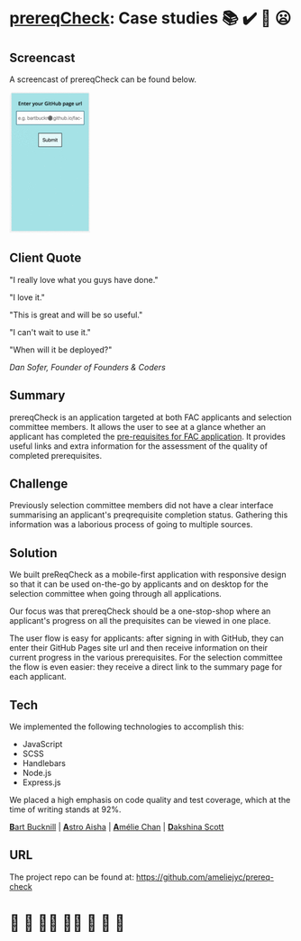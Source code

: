 # [prereqCheck](https://prereq-check.herokuapp.com): Case studies :books: :heavy_check_mark: :toilet: :frowning:

## Screencast

A screencast of prereqCheck can be found below.

![prereqCheck screencast](assets/fac-app-user-flow.gif)

## Client Quote

"I really love what you guys have done."

"I love it."

"This is great and will be so useful."

"I can't wait to use it."

"When will it be deployed?"

*Dan Sofer, Founder of Founders & Coders*

## Summary

prereqCheck is an application targeted at both FAC applicants and selection committee members. It allows the user to see at a glance whether an applicant has completed the [pre-requisites for FAC application](https://foundersandcoders.com/apply/prerequisites/). It provides useful links and extra information for the assessment of the quality of completed prerequisites.

## Challenge

Previously selection committee members did not have a clear interface summarising an applicant's preqrequisite completion status. Gathering this information was a laborious process of going to multiple sources.

## Solution

We built preReqCheck as a mobile-first application with responsive design so that it can be used on-the-go by applicants and on desktop for the selection committee when going through all applications.

Our focus was that prereqCheck should be a one-stop-shop where an applicant's progress on all the prequisites can be viewed in one place.

The user flow is easy for applicants: after signing in with GitHub, they can enter their GitHub Pages site url and then receive information on their current progress in the various prerequisites. For the selection committee the flow is even easier: they receive a direct link to the summary page for each applicant.

## Tech

We implemented the following technologies to accomplish this:

* JavaScript
* SCSS
* Handlebars
* Node.js
* Express.js

We placed a high emphasis on code quality and test coverage, which at the time of writing stands at 92%.

[**B**art Bucknill](https://github.com/BartBucknill) | [**A**stro Aisha](https://github.com/astroash) | [**A**mélie Chan](https://github.com/ameliejyc) | [**D**akshina Scott](https://github.com/dangerdak)

## URL

The project repo can be found at:
https://github.com/ameliejyc/prereq-check

# :deciduous_tree: :cow2: :cow2::cow2: :cow2::cow2: :cow2: :cow2: :hankey:
